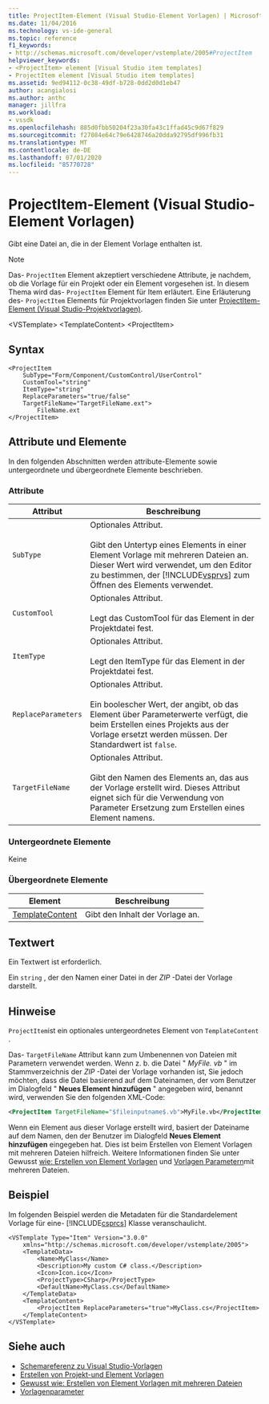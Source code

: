 ```yaml
---
title: ProjectItem-Element (Visual Studio-Element Vorlagen) | Microsoft-Dokumentation
ms.date: 11/04/2016
ms.technology: vs-ide-general
ms.topic: reference
f1_keywords:
- http://schemas.microsoft.com/developer/vstemplate/2005#ProjectItem
helpviewer_keywords:
- <ProjectItem> element [Visual Studio item templates]
- ProjectItem element [Visual Studio item templates]
ms.assetid: 9ed94112-0c38-49df-b728-0dd2d0d1eb47
author: acangialosi
ms.author: anthc
manager: jillfra
ms.workload:
- vssdk
ms.openlocfilehash: 885d0fbb50204f23a30fa43c1ffad45c9d67f829
ms.sourcegitcommit: f27084e64c79e6428746a20dda92795df996fb31
ms.translationtype: MT
ms.contentlocale: de-DE
ms.lasthandoff: 07/01/2020
ms.locfileid: "85770728"
---
```

# <a name="projectitem-element-visual-studio-item-templates"></a>ProjectItem-Element (Visual Studio-Element Vorlagen)
Gibt eine Datei an, die in der Element Vorlage enthalten ist.

> [!NOTE]
> Das- `ProjectItem` Element akzeptiert verschiedene Attribute, je nachdem, ob die Vorlage für ein Projekt oder ein Element vorgesehen ist. In diesem Thema wird das- `ProjectItem` Element für Item erläutert. Eine Erläuterung des- `ProjectItem` Elements für Projektvorlagen finden Sie unter [ProjectItem-Element (Visual Studio-Projektvorlagen)](../extensibility/projectitem-element-visual-studio-project-templates.md).

 \<VSTemplate> \<TemplateContent>
 \<ProjectItem>

## <a name="syntax"></a>Syntax

```
<ProjectItem
    SubType="Form/Component/CustomControl/UserControl"
    CustomTool="string"
    ItemType="string"
    ReplaceParameters="true/false"
    TargetFileName="TargetFileName.ext">
        FileName.ext
</ProjectItem>
```

## <a name="attributes-and-elements"></a>Attribute und Elemente
 In den folgenden Abschnitten werden attribute-Elemente sowie untergeordnete und übergeordnete Elemente beschrieben.

### <a name="attributes"></a>Attribute

| Attribut | Beschreibung |
|---------------------| - |
| `SubType` | Optionales Attribut.<br /><br /> Gibt den Untertyp eines Elements in einer Element Vorlage mit mehreren Dateien an. Dieser Wert wird verwendet, um den Editor zu bestimmen, der [!INCLUDE[vsprvs](../code-quality/includes/vsprvs_md.md)] zum Öffnen des Elements verwendet. |
| `CustomTool` | Optionales Attribut.<br /><br /> Legt das CustomTool für das Element in der Projektdatei fest. |
| `ItemType` | Optionales Attribut.<br /><br /> Legt den ItemType für das Element in der Projektdatei fest. |
| `ReplaceParameters` | Optionales Attribut.<br /><br /> Ein boolescher Wert, der angibt, ob das Element über Parameterwerte verfügt, die beim Erstellen eines Projekts aus der Vorlage ersetzt werden müssen. Der Standardwert ist `false`. |
| `TargetFileName` | Optionales Attribut.<br /><br /> Gibt den Namen des Elements an, das aus der Vorlage erstellt wird. Dieses Attribut eignet sich für die Verwendung von Parameter Ersetzung zum Erstellen eines Element namens. |

### <a name="child-elements"></a>Untergeordnete Elemente
 Keine

### <a name="parent-elements"></a>Übergeordnete Elemente

|Element|Beschreibung|
|-------------|-----------------|
|[TemplateContent](../extensibility/templatecontent-element-visual-studio-templates.md)|Gibt den Inhalt der Vorlage an.|

## <a name="text-value"></a>Textwert
 Ein Textwert ist erforderlich.

 Ein `string` , der den Namen einer Datei in der *ZIP* -Datei der Vorlage darstellt.

## <a name="remarks"></a>Hinweise
 `ProjectItem`ist ein optionales untergeordnetes Element von `TemplateContent` .

 Das- `TargetFileName` Attribut kann zum Umbenennen von Dateien mit Parametern verwendet werden. Wenn z. b. die Datei " *MyFile. vb* " im Stammverzeichnis der *ZIP* -Datei der Vorlage vorhanden ist, Sie jedoch möchten, dass die Datei basierend auf dem Dateinamen, der vom Benutzer im Dialogfeld " **Neues Element hinzufügen** " angegeben wird, benannt wird, verwenden Sie den folgenden XML-Code:

```xml
<ProjectItem TargetFileName="$fileinputname$.vb">MyFile.vb</ProjectItem>
```

 Wenn ein Element aus dieser Vorlage erstellt wird, basiert der Dateiname auf dem Namen, den der Benutzer im Dialogfeld **Neues Element hinzufügen** eingegeben hat. Dies ist beim Erstellen von Element Vorlagen mit mehreren Dateien hilfreich. Weitere Informationen finden Sie unter Gewusst [wie: Erstellen von Element Vorlagen](../ide/how-to-create-multi-file-item-templates.md) und [Vorlagen Parametern](../ide/template-parameters.md)mit mehreren Dateien.

## <a name="example"></a>Beispiel
 Im folgenden Beispiel werden die Metadaten für die Standardelement Vorlage für eine- [!INCLUDE[csprcs](../data-tools/includes/csprcs_md.md)] Klasse veranschaulicht.

```
<VSTemplate Type="Item" Version="3.0.0"
    xmlns="http://schemas.microsoft.com/developer/vstemplate/2005">
    <TemplateData>
        <Name>MyClass</Name>
        <Description>My custom C# class.</Description>
        <Icon>Icon.ico</Icon>
        <ProjectType>CSharp</ProjectType>
        <DefaultName>MyClass.cs</DefaultName>
    </TemplateData>
    <TemplateContent>
        <ProjectItem ReplaceParameters="true">MyClass.cs</ProjectItem>
    </TemplateContent>
</VSTemplate>
```

## <a name="see-also"></a>Siehe auch
- [Schemareferenz zu Visual Studio-Vorlagen](../extensibility/visual-studio-template-schema-reference.md)
- [Erstellen von Projekt-und Element Vorlagen](../ide/creating-project-and-item-templates.md)
- [Gewusst wie: Erstellen von Element Vorlagen mit mehreren Dateien](../ide/how-to-create-multi-file-item-templates.md)
- [Vorlagenparameter](../ide/template-parameters.md)
